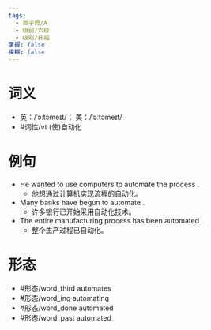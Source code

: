 ```yaml
---
tags:
  - 首字母/A
  - 级别/六级
  - 级别/托福
掌握: false
模糊: false
---
```

# 词义
- 英：/ˈɔːtəmeɪt/； 美：/ˈɔːtəmeɪt/
- #词性/vt  (使)自动化
# 例句
- He wanted to use computers to automate the process .
	- 他想通过计算机实现流程的自动化。
- Many banks have begun to automate .
	- 许多银行已开始采用自动化技术。
- The entire manufacturing process has been automated .
	- 整个生产过程已自动化。
# 形态
- #形态/word_third automates
- #形态/word_ing automating
- #形态/word_done automated
- #形态/word_past automated
